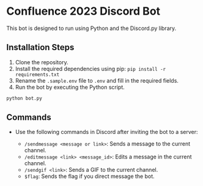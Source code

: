 # Confluence 2023 Discord Bot

This bot is designed to run using Python and the Discord.py library.

## Installation Steps

1. Clone the repository.
2. Install the required dependencies using pip: `pip install -r requirements.txt`
3. Rename the `.sample.env` file to `.env` and fill in the required fields.
4. Run the bot by executing the Python script.
```bash
python bot.py
```

## Commands

- Use the following commands in Discord after inviting the bot to a server:

    - `/sendmessage <message or link>`: Sends a message to the current channel.
    - `/editmessage <link> <message_id>`: Edits a message in the current channel.
    - `/sendgif <link>`: Sends a GIF to the current channel.
    - `$flag`: Sends the flag if you direct message the bot.